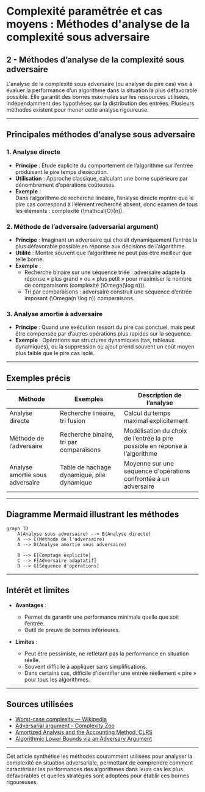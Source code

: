 # Complexité paramétrée et cas moyens : Méthodes d'analyse de la complexité sous adversaire

## 2 - Méthodes d’analyse de la complexité sous adversaire

L'analyse de la complexité sous adversaire (ou analyse du pire cas) vise à évaluer la performance d’un algorithme dans la situation la plus défavorable possible. Elle garantit des bornes maximales sur les ressources utilisées, indépendamment des hypothèses sur la distribution des entrées. Plusieurs méthodes existent pour mener cette analyse rigoureuse.

---

## Principales méthodes d’analyse sous adversaire

### 1. Analyse directe

- **Principe** : Étude explicite du comportement de l’algorithme sur l’entrée produisant le pire temps d’exécution.  
- **Utilisation** : Approche classique, calculant une borne supérieure par dénombrement d’opérations coûteuses.  
- **Exemple** :  
  Dans l’algorithme de recherche linéaire, l’analyse directe montre que le pire cas correspond à l’élément recherché absent, donc examen de tous les éléments : complexité \(\mathcal{O}(n)\).

### 2. Méthode de l’adversaire (adversarial argument)

- **Principe** : Imaginant un adversaire qui choisit dynamiquement l’entrée la plus défavorable possible en réponse aux décisions de l’algorithme.  
- **Utilité** : Montre souvent que l’algorithme ne peut pas être meilleur que telle borne.  
- **Exemple** :  
  - Recherche binaire sur une séquence triée : adversaire adapte la réponse « plus grand » ou « plus petit » pour maximiser le nombre de comparaisons (complexité \(\Omega(\log n)\)).  
  - Tri par comparaisons : adversaire construit une séquence d’entrée imposant \(\Omega(n \log n)\) comparaisons.

### 3. Analyse amortie à adversaire

- **Principe** : Quand une exécution ressort du pire cas ponctuel, mais peut être compensée par d’autres opérations plus rapides sur la séquence.  
- **Exemple** : Opérations sur structures dynamiques (tas, tableaux dynamiques), où la suppression ou ajout prend souvent un coût moyen plus faible que le pire cas isolé.

---

## Exemples précis

| Méthode            | Exemples                              | Description de l’analyse                 |
|--------------------|-------------------------------------|-----------------------------------------|
| Analyse directe    | Recherche linéaire, tri fusion       | Calcul du temps maximal explicitement    |
| Méthode de l’adversaire | Recherche binaire, tri par comparaisons | Modélisation du choix de l’entrée la pire possible en réponse à l’algorithme |
| Analyse amortie sous adversaire | Table de hachage dynamique, pile dynamique | Moyenne sur une séquence d'opérations confrontée à un adversaire |

---

## Diagramme Mermaid illustrant les méthodes

```mermaid
graph TD
    A(Analyse sous adversaire) --> B(Analyse directe)
    A --> C(Méthode de l'adversaire)
    A --> D(Analyse amortie sous adversaire)

    B --> E[Comptage explicite]
    C --> F[Adversaire adaptatif]
    D --> G[Séquence d'opérations]
```

---

## Intérêt et limites

- **Avantages** :  
  - Permet de garantir une performance minimale quelle que soit l’entrée.  
  - Outil de preuve de bornes inférieures.  

- **Limites** :  
  - Peut être pessimiste, ne reflétant pas la performance en situation réelle.  
  - Souvent difficile à appliquer sans simplifications.  
  - Dans certains cas, difficile d’identifier une entrée réellement « pire » pour tous les algorithmes.

---

## Sources utilisées

- [Worst-case complexity — Wikipedia](https://en.wikipedia.org/wiki/Worst-case_complexity)  
- [Adversarial argument - Complexity Zoo](https://complexityzoo.net/Complexity_Zoo:A#adversarial_argument)  
- [Amortized Analysis and the Accounting Method, CLRS](https://mitpress.mit.edu/books/introduction-algorithms-third-edition)  
- [Algorithmic Lower Bounds via an Adversary Argument](https://cs.stackexchange.com/questions/41377/what-is-the-adversary-lower-bound-technique)  

---

Cet article synthétise les méthodes couramment utilisées pour analyser la complexité en situation adversariale, permettant de comprendre comment caractériser les performances des algorithmes dans leurs cas les plus défavorables et quelles stratégies sont adoptées pour établir ces bornes rigoureuses.